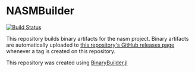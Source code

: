# NASMBuilder

[![Build Status](https://travis-ci.org/SimonDanisch/NASMBuilder.svg?branch=master)](https://travis-ci.org/SimonDanisch/NASMBuilder)

This repository builds binary artifacts for the nasm project. Binary artifacts are automatically uploaded to
[this repository's GitHub releases page](https://github.com/SimonDanisch/NASMBuilder/releases) whenever a tag is created
on this repository.

This repository was created using [BinaryBuilder.jl](https://github.com/JuliaPackaging/BinaryBuilder.jl)
